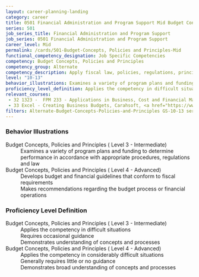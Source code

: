 ```yaml
---
layout: career-planning-landing
category: career
title: 0501 Financial Administration and Program Support Mid Budget Concepts, Policies and Principles
series: 501
job_series_title: Financial Administration and Program Support
job_series: 0501 Financial Administration and Program Support
career_level: Mid
permalink: /cards/501-Budget-Concepts, Policies and Principles-Mid
functional_competency_designation: Job Specific Competencies
competency: Budget Concepts, Policies and Principles
competency_group: Alternate
competency_description: Apply fiscal law, policies, regulations, principles, standards and procedures to financial management activities
level: "10-13"
behavior_illustrations: Examines a variety of program plans and funding to determine performance in accordance with appropriate procedures, regulations and law ? Develops budget and financial guidelines that conform to fiscal requirements ? Makes recommendations regarding the budget process or financial operations
proficiency_level_definition: Applies the competency in difficult situations ? Requires occasional guidance ? Demonstrates understanding of concepts and processes ? Applies the competency in considerably difficult situations ? Generally requires little or no guidance ? Demonstrates broad understanding of concepts and processes
relevant_courses: 
 - 32 1323 -  FPM 233 - Applications in Business, Cost and Financial Management, Learning Tree, <a href="https://www.learningtree.com/courses/1323/fac-p-pm-certification-applications-in-business-cost-and-financial-management/">https://www.learningtree.com/courses/1323/fac-p-pm-certification-applications-in-business-cost-and-financial-management/</a>
 - 33 Excel - Creating Business Budgets, Carahsoft, <a href="https://www.linkedin.com/learning/excel-creating-business-budgets">https://www.linkedin.com/learning/excel-creating-business-budgets</a>
filters: Alternate-Budget-Concepts-Policies-and-Principles GS-10-13 series-0501
---
```


<div class="desktop:grid-col-6 margin-y-205">
  <div class="border-top-05 bg-white padding-2 shadow-5 height-full members-hover border-1px border-gray-30 border-top-orange radius-lg">
    <h3>Behavior Illustrations</h3>
    <dl class="text-base"><dt>Budget Concepts, Policies and Principles ( Level 3 - Intermediate)</dt><dd>Examines a variety of program plans and funding to determine performance in accordance with appropriate procedures, regulations and law</dd><dt>Budget Concepts, Policies and Principles ( Level 4 - Advanced)</dt><dd>Develops budget and financial guidelines that conform to fiscal requirements </dd><dd> Makes recommendations regarding the budget process or financial operations</dd></dl>
  </div>
</div>
<div class="desktop:grid-col-6 margin-y-205">
  <div class="border-top-05 bg-white padding-2 shadow-5 height-full members-hover border-1px border-gray-30 border-top-orange radius-lg">
    <h3>Proficiency Level Definition</h3>
    <dl class="text-base"><dt>Budget Concepts, Policies and Principles ( Level 3 - Intermediate)</dt><dd>Applies the competency in difficult situations </dd><dd> Requires occasional guidance </dd><dd> Demonstrates understanding of concepts and processes</dd><dt>Budget Concepts, Policies and Principles ( Level 4 - Advanced)</dt><dd>Applies the competency in considerably difficult situations </dd><dd> Generally requires little or no guidance </dd><dd> Demonstrates broad understanding of concepts and processes</dd></dl>
  </div>
</div>